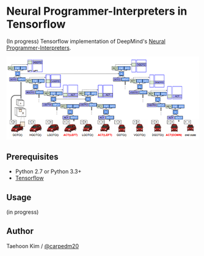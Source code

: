 Neural Programmer-Interpreters in Tensorflow
============================================

(In progress) Tensorflow implementation of DeepMind's [Neural Programmer-Interpreters](http://arxiv.org/abs/1511.06279).

![alt tag](NPI.png)


Prerequisites
-------------

- Python 2.7 or Python 3.3+
- [Tensorflow](https://www.tensorflow.org/)


Usage
-----

(in progress)

Author
------

Taehoon Kim / [@carpedm20](http://carpedm20.github.io/)
